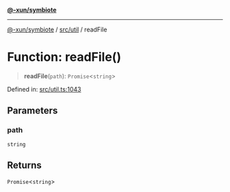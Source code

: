 [**@-xun/symbiote**](../../../README.md)

***

[@-xun/symbiote](../../../README.md) / [src/util](../README.md) / readFile

# Function: readFile()

> **readFile**(`path`): `Promise`\<`string`\>

Defined in: [src/util.ts:1043](https://github.com/Xunnamius/symbiote/blob/5bc8cc1bc3878913c89597fb873ade336adb86bd/src/util.ts#L1043)

## Parameters

### path

`string`

## Returns

`Promise`\<`string`\>
